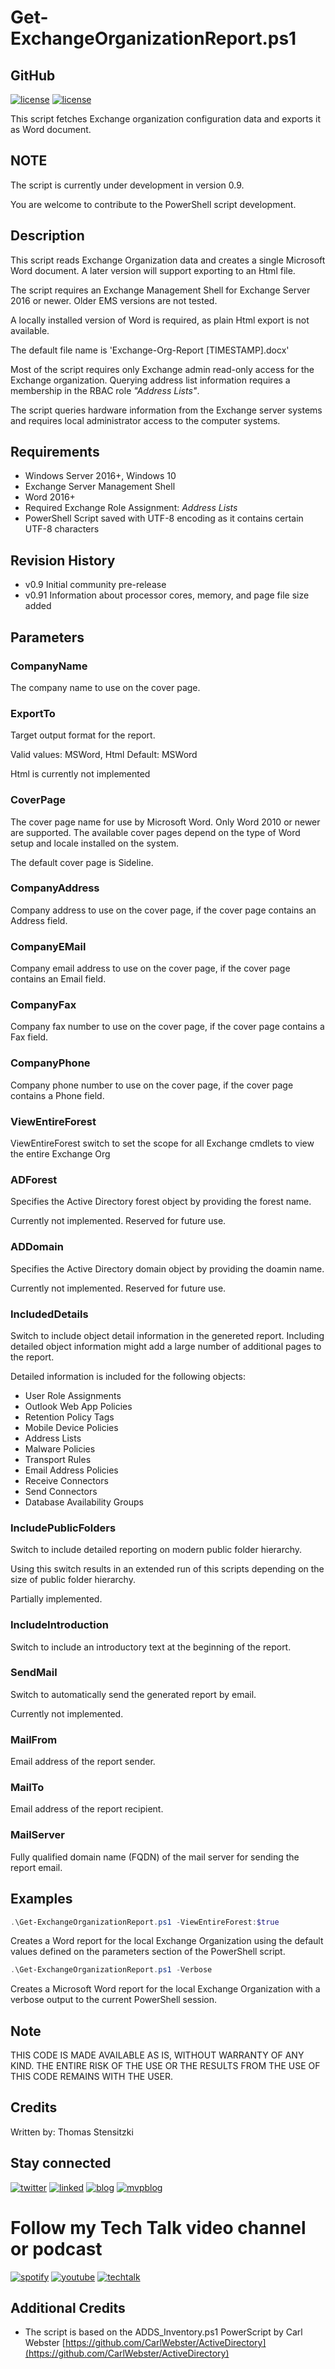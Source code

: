 # Get-ExchangeOrganizationReport.ps1

## GitHub

[![license](https://img.shields.io/github/license/Apoc70/Get-ExchangeOrganizationReport.svg)](#)
[![license](https://img.shields.io/github/release/Apoc70/Get-ExchangeOrganizationReport.svg)](#)

This script fetches Exchange organization configuration data and exports it as Word document.

## NOTE

The script is currently under development in version 0.9.

You are welcome to contribute to the PowerShell script development.

## Description

This script reads Exchange Organization data and creates a single Microsoft Word document. A later version will support exporting to an Html file.

The script requires an Exchange Management Shell for Exchange Server 2016 or newer. Older EMS versions are not tested.

A locally installed version of Word is required, as plain Html export is not available.

The default file name is 'Exchange-Org-Report [TIMESTAMP].docx'

Most of the script requires only Exchange admin read-only access for the Exchange organization. Querying address list information requires a membership in the RBAC role _"Address Lists"_.

The script queries hardware information from the Exchange server systems and requires local administrator access to the computer systems.

## Requirements

- Windows Server 2016+, Windows 10
- Exchange Server Management Shell
- Word 2016+
- Required Exchange Role Assignment: _Address Lists_
- PowerShell Script saved with UTF-8 encoding as it contains certain UTF-8 characters

## Revision History

- v0.9 Initial community pre-release
- v0.91 Information about processor cores, memory, and page file size added

## Parameters

### CompanyName

The company name to use on the cover page.

### ExportTo

Target output format for the report.

Valid values: MSWord, Html
Default: MSWord

Html is currently not implemented

### CoverPage

The cover page name for use by Microsoft Word.
Only Word 2010 or newer are supported.
The available cover pages depend on the type of Word setup and locale installed on the system.

The default cover page is Sideline.

### CompanyAddress

Company address to use on the cover page, if the cover page contains an Address field.

### CompanyEMail

Company email address to use on the cover page, if the cover page contains an Email field.

### CompanyFax

Company fax number to use on the cover page, if the cover page contains a Fax field.

### CompanyPhone

Company phone number to use on the cover page, if the cover page contains a Phone field.

### ViewEntireForest

ViewEntireForest switch to set the scope for all Exchange cmdlets to view the entire Exchange Org

### ADForest

Specifies the Active Directory forest object by providing the forest name.

Currently not implemented. Reserved for future use.

### ADDomain

Specifies the Active Directory domain object by providing the doamin name.

Currently not implemented. Reserved for future use.

### IncludedDetails

Switch to include object detail information in the genereted report. Including detailed object information might add a large number of additional pages to the report.

Detailed information is included for the following objects:

- User Role Assignments
- Outlook Web App Policies
- Retention Policy Tags
- Mobile Device Policies
- Address Lists
- Malware Policies
- Transport Rules
- Email Address Policies
- Receive Connectors
- Send Connectors
- Database Availability Groups

### IncludePublicFolders

Switch to include detailed reporting on modern public folder hierarchy.

Using this switch results in an extended run of this scripts depending on the size of public folder hierarchy.

Partially implemented.

### IncludeIntroduction

Switch to include an introductory text at the beginning of the report.

### SendMail

Switch to automatically send the generated report by email.

Currently not implemented.

### MailFrom

Email address of the report sender.

### MailTo

Email address of the report recipient.

### MailServer

Fully qualified domain name (FQDN) of the mail server for sending the report email.

## Examples

``` PowerShell
.\Get-ExchangeOrganizationReport.ps1 -ViewEntireForest:$true
```

Creates a Word report for the local Exchange Organization using the default values defined on the parameters section of the PowerShell script.

``` PowerShell
.\Get-ExchangeOrganizationReport.ps1 -Verbose
```

Creates a Microsoft Word report for the local Exchange Organization with a verbose output to the current PowerShell session.

## Note

THIS CODE IS MADE AVAILABLE AS IS, WITHOUT WARRANTY OF ANY KIND. THE ENTIRE
RISK OF THE USE OR THE RESULTS FROM THE USE OF THIS CODE REMAINS WITH THE USER.

## Credits

Written by: Thomas Stensitzki

## Stay connected

[![twitter](https://img.shields.io/twitter/follow/stensitzki.svg?label=Twitter%20%40Stensitzki&style=social)](https://twitter.com/stensitzki)
[![linked](https://img.shields.io/badge/LinkedIn-thomasstensitzki-0077B5.svg?logo=LinkedIn)](https://www.linkedin.com/in/thomasstensitzki)
[![blog](https://img.shields.io/badge/blog.granikos.eu-2A6496.svg)](https://blog.granikos.eu)
[![mvpblog](https://img.shields.io/badge/blogs.msmvps.com-2A6496.svg)](https://blogs.msmvps.com/thomastechtalk)

# Follow my Tech Talk video channel or podcast
[![spotify](https://img.shields.io/badge/Spotify-1ED760?&style=?style=plastic&logo=spotify&logoColor=white)](https://open.spotify.com/show/2N49k8CLs0VkkQeGObIlPQ?si=2b6f6c229a9c4f1a)
[![youtube](https://img.shields.io/badge/YouTube-FF0000?style=?style=plastic&logo=youtube&logoColor=white)](https://www.youtube.com/@ThomasStensitzki)
[![techtalk](https://img.shields.io/badge/techtalk.granikos.eu-2A6496.svg)](http://techtalk.granikos.eu)

## Additional Credits

- The script is based on the ADDS_Inventory.ps1 PowerScript by Carl Webster [https://github.com/CarlWebster/ActiveDirectory](https://github.com/CarlWebster/ActiveDirectory)